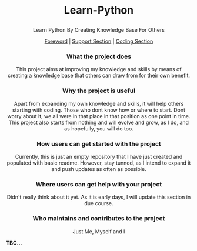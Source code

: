 # <p align="center"> Learn-Python
<p align="center">Learn Python By Creating Knowledge Base For Others
<p align="center">
    <a align="center" href="foreword.md">Foreword</a> |
    <a style="text-align: center;" href="support.md">Support Section</a> | 
    <a style="text-align: center;" href="code.md">Coding Section</a>
</p>


### <p align="center">What the project does
<p align="center">This project aims at improving my knowledge and skills by means of creating a knowledge base that others can draw from for their own benefit.

### <p align="center">Why the project is useful
<p align="center">Apart from expanding my own knowledge and skills, it will help others starting with coding. Those who dont know how or where to start. Dont worry about it, we all were in that place in that position as one point in time. This project also starts from nothing and will evolve and grow, as I do, and as hopefully, you will do too.

### <p align="center">How users can get started with the project
<p align="center">Currently, this is just an empty repository that I have just created and populated with basic readme. However, stay tunned, as I intend to expand it and push updates as often as possible.

### <p align="center">Where users can get help with your project
<p align="center">Didn't really think about it yet. As it is early days, I will update this section in due course.

### <p align="center">Who maintains and contributes to the project
<p align="center">Just Me, Myself and I


**TBC...**


